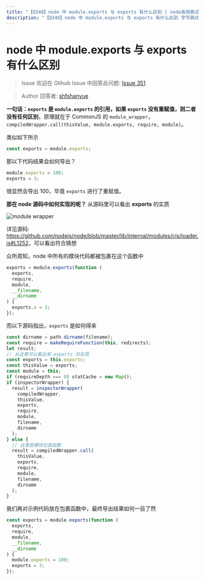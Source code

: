 ```yaml
---
title: "【Q348】node 中 module.exports 与 exports 有什么区别 | node高频面试题"
description: "【Q348】node 中 module.exports 与 exports 有什么区别 字节跳动面试题、阿里腾讯面试题、美团小米面试题。"
---
```


# node 中 module.exports 与 exports 有什么区别

> Issue
> 欢迎在 Gtihub Issue 中回答此问题: [Issue 351](https://github.com/shfshanyue/Daily-Question/issues/351)

> Author
> 回答者: [shfshanyue](https://github.com/shfshanyue)

**一句话：`exports` 是 `module.exports` 的引用，如果 `exports` 没有重赋值，则二者没有任何区别**，原理就在于 CommonJS 的 `module_wrapper`，`compiledWrapper.call(thisValue, module.exports, require, module)`。

类似如下所示

```js
const exports = module.exports;
```

那以下代码结果会如何导出？

```js
module.exports = 100;
exports = 3;
```

很显然会导出 100，毕竟 `exports` 进行了重赋值。

**那在 node 源码中如何实现的呢？** 从源码里可以看出 **exports** 的实质

![module wrapper](https://shanyue.tech/assets/img/module-wrapper.70557e4e.png)

详见源码: <https://github.com/nodejs/node/blob/master/lib/internal/modules/cjs/loader.js#L1252>，可以看出符合猜想

众所周知，node 中所有的模块代码都被包裹在这个函数中

```js
exports = module.exports(function (
  exports,
  require,
  module,
  __filename,
  __dirname
) {
  exports.a = 3;
});
```

而以下源码指出，`exports` 是如何得来

```js
const dirname = path.dirname(filename);
const require = makeRequireFunction(this, redirects);
let result;
// 从这里可以看出来 exports 的实质
const exports = this.exports;
const thisValue = exports;
const module = this;
if (requireDepth === 0) statCache = new Map();
if (inspectorWrapper) {
  result = inspectorWrapper(
    compiledWrapper,
    thisValue,
    exports,
    require,
    module,
    filename,
    dirname
  );
} else {
  // 这里是模块包装函数
  result = compiledWrapper.call(
    thisValue,
    exports,
    require,
    module,
    filename,
    dirname
  );
}
```

我们再对示例代码放在包裹函数中，最终导出结果如何一目了然

```js
const exports = module.exports(function (
  exports,
  require,
  module,
  __filename,
  __dirname
) {
  module.exports = 100;
  exports = 3;
});
```
